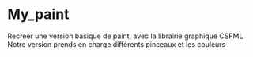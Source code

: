 # My_paint
Recréer une version basique de paint, avec la librairie graphique CSFML.
Notre version prends en charge différents pinceaux et les couleurs
